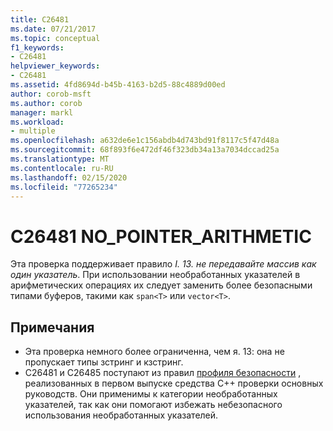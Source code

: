 ```yaml
---
title: C26481
ms.date: 07/21/2017
ms.topic: conceptual
f1_keywords:
- C26481
helpviewer_keywords:
- C26481
ms.assetid: 4fd8694d-b45b-4163-b2d5-88c4889d00ed
author: corob-msft
ms.author: corob
manager: markl
ms.workload:
- multiple
ms.openlocfilehash: a632de6e1c156abdb4d743bd91f8117c5f47d48a
ms.sourcegitcommit: 68f893f6e472df46f323db34a13a7034dccad25a
ms.translationtype: MT
ms.contentlocale: ru-RU
ms.lasthandoff: 02/15/2020
ms.locfileid: "77265234"
---
```

# <a name="c26481-no_pointer_arithmetic"></a>C26481 NO_POINTER_ARITHMETIC
Эта проверка поддерживает правило *I. 13. не передавайте массив как один указатель*. При использовании необработанных указателей в арифметических операциях их следует заменить более безопасными типами буферов, такими как `span<T>` или `vector<T>`.

## <a name="remarks"></a>Примечания
- Эта проверка немного более ограниченна, чем я. 13: она не пропускает типы зстринг и кзстринг.
- C26481 и C26485 поступают из правил [профиля безопасности](https://github.com/isocpp/CppCoreGuidelines/blob/master/CppCoreGuidelines.md) , реализованных в первом выпуске средства C++ проверки основных руководств. Они применимы к категории необработанных указателей, так как они помогают избежать небезопасного использования необработанных указателей.
